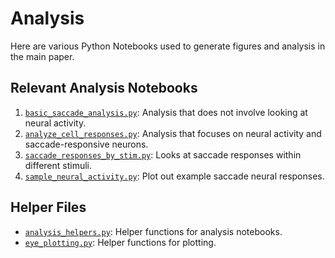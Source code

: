 # Analysis
Here are various Python Notebooks used to generate figures and analysis in the main paper.

## Relevant Analysis Notebooks
1. [`basic_saccade_analysis.py`](basic_saccade_analysis.py): Analysis that does not involve looking at neural activity.
2. [`analyze_cell_responses.py`](analyze_cell_responses.py): Analysis that focuses on neural activity and saccade-responsive neurons.
3. [`saccade_responses_by_stim.py`](saccade_responses_by_stim.py): Looks at saccade responses within different stimuli.
4. [`sample_neural_activity.py`](sample_neural_activity.py): Plot out example saccade neural responses.

## Helper Files
- [`analysis_helpers.py`](analysis_helpers.py): Helper functions for analysis notebooks.
- [`eye_plotting.py`](eye_plotting.py): Helper functions for plotting.
